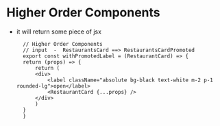 # Higher Order Components

- it will return some piece of jsx


        // Higher Order Components
        // input  -  RestaurantsCard ==> RestaurantsCardPromoted 
        export const withPromotedLabel = (RestaurantCard) => {
        return (props) => {
            return (
            <div>
                <label className="absolute bg-black text-white m-2 p-1 rounded-lg">open</label>
                <RestaurantCard {...props} />
            </div>
            )
        }
        }